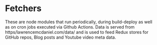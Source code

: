 # Fetchers

These are node modules that run periodically, during build-deploy as well as on cron jobs executed via Github Actions. Data is served from https/lawrencemcdaniel.com/data/ and is used to feed Redux stores for GitHub repos, Blog posts and Youtube video meta data.
